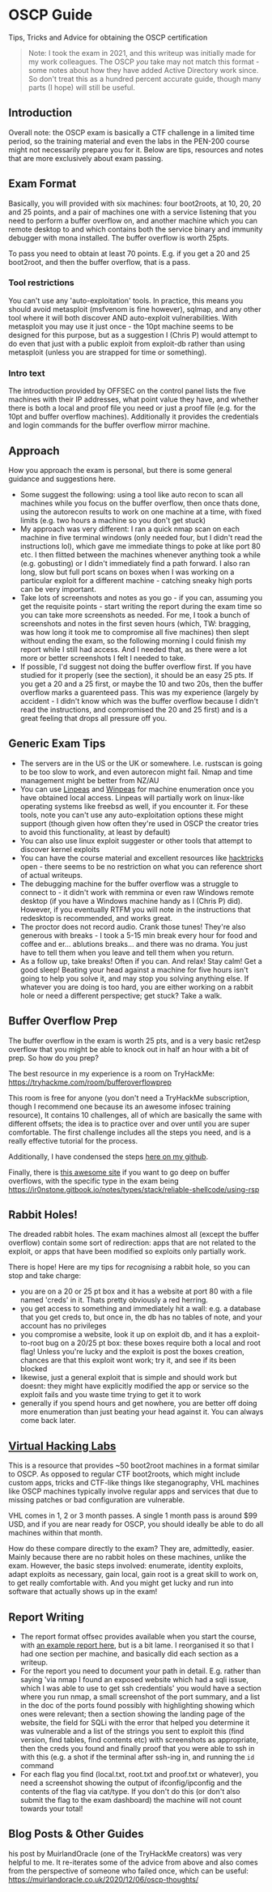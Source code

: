 # OSCP Guide

Tips, Tricks and Advice for obtaining the OSCP certification

> Note: I took the exam in 2021, and this writeup was initially made for my work colleagues. The OSCP *you* take may not match this format - some notes about how they have added Active Directory work since. So don't treat this as a hundred percent accurate guide, though many parts (I hope) will still be useful.

## Introduction

Overall note: the OSCP exam is basically a CTF challenge in a limited time period, so the training material and even the labs in the PEN-200 course might not necessarily prepare you for it. Below are tips, resources and notes that are more exclusively about exam passing.

## Exam Format

Basically, you will provided with six machines: four boot2roots, at 10, 20, 20 and 25 points, and a pair of machines one with a service listening that you need to perform a buffer overflow on, and another machine which you can remote desktop to and which contains both the service binary and immunity debugger with mona installed. The buffer overflow is worth 25pts.

To pass you need to obtain at least 70 points. E.g. if you get a 20 and 25 boot2root, and then the buffer overflow, that is a pass.

### Tool restrictions

You can't use any 'auto-exploitation' tools. In practice, this means you should avoid metasploit (msfvenom is fine however), sqlmap, and any other tool where it will both discover AND auto-exploit vulnerabilities. With metasploit you may use it just once - the 10pt machine seems to be designed for this purpose, but as a suggestion I (Chris P) would attempt to do even that just with a public exploit from exploit-db rather than using metasploit (unless you are strapped for time or something).

### Intro text

The introduction provided by OFFSEC on the control panel lists the five machines with their IP addresses, what point value they have, and whether there is both a local and proof file you need or just a proof file (e.g. for the 10pt and buffer overflow machines). Additionally it provides the credentials and login commands for the buffer overflow mirror machine.

## Approach

How you approach the exam is personal, but there is some general guidance and suggestions here.

- Some suggest the following: using a tool like auto recon to scan all machines while you focus on the buffer overflow, then once thats done, using the autorecon results to work on one machine at a time, with fixed limits (e.g. two hours a machine so you don't get stuck)
- My approach was very different: I ran a quick nmap scan on each machine in five terminal windows (only needed four, but I didn't read the instructions lol), which gave me immediate things to poke at like port 80 etc. I then flitted between the machines whenever anything took a while (e.g. gobusting) or I didn't immediately find a path forward. I also ran long, slow but full port scans on boxes when I was working on a particular exploit for a different machine - catching sneaky high ports can be very important.
- Take lots of screenshots and notes as you go - if you can, assuming you get the requisite points - start writing the report during the exam time so you can take more screenshots as needed. For me, I took a bunch of screenshots and notes in the first seven hours (which, TW: bragging, was how long it took me to compromise all five machines) then slept without ending the exam, so the following morning I could finish my report while I still had access. And I needed that, as there were a lot more or better screenshots I felt I needed to take.
- If possible, I'd suggest not doing the buffer overflow first. If you have studied for it properly (see the section), it should be an easy 25 pts. If you get a 20 and a 25 first, or maybe the 10 and two 20s, then the buffer overflow marks a guarenteed pass. This was my experience (largely by accident - I didn't know which was the buffer overflow because I didn't read the instructions, and compromised the 20 and 25 first) and is a great feeling that drops all pressure off you.

## Generic Exam Tips

- The servers are in the US or the UK or somewhere. I.e. rustscan is going to be too slow to work, and even autorecon might fail. Nmap and time management might be better from NZ/AU
- You can use [Linpeas](https://github.com/carlospolop/PEASS-ng/tree/master/linPEAS) and [Winpeas](https://github.com/carlospolop/PEASS-ng/tree/master/winPEAS) for machine enumeration once you have obtained local access. Linpeas will partially work on linux-like operating systems like freebsd as well, if you encounter it. For these tools, note you can't use any auto-exploitation options these might support (though given how often they're used in OSCP the creator tries to avoid this functionality, at least by default)
- You can also use linux exploit suggester or other tools that attempt to discover kernel exploits
- You can have the course material and excellent resources like [hacktricks](https://book.hacktricks.xyz/) open - there seems to be no restriction on what you can reference short of actual writeups.
- The debugging machine for the buffer overflow was a struggle to connect to - it didn't work with remmina or even raw Windows remote desktop (if you have a Windows machine handy as I (Chris P) did). However, if you eventually RTFM you will note in the instructions that redesktop is recommended, and works great.
- The proctor does not record audio. Crank those tunes! They're also generous with breaks - I took a 5-15 min break every hour for food and coffee and er... ablutions breaks... and there was no drama. You just have to tell them when you leave and tell them when you return.
- As a follow up, take breaks! Often if you can. And relax! Stay calm! Get a good sleep! Beating your head against a machine for five hours isn't going to help you solve it, and may stop you solving anything else. If whatever you are doing is too hard, you are either working on a rabbit hole or need a different perspective; get stuck? Take a walk.

## Buffer Overflow Prep

The buffer overflow in the exam is worth 25 pts, and is a very basic ret2esp overflow that you might be able to knock out in half an hour with a bit of prep. So how do you prep?

The best resource in my experience is a room on TryHackMe: https://tryhackme.com/room/bufferoverflowprep

This room is free for anyone (you don't need a TryHackMe subscription, though I recommend one because its an awesome infosec training resource), It contains 10 challenges, all of which are basically the same with different offsets; the idea is to practice over and over until you are super comfortable. The first challenge includes all the steps you need, and is a really effective tutorial for the process.

Additionally, I have condensed the steps [here on my github](https://github.com/ChrisPritchard/ctf-writeups/blob/master/BUFFER-OVERFLOW-2.md).

Finally, there is [this awesome site](https://ir0nstone.gitbook.io/notes/) if you want to go deep on buffer overflows, with the specific type in the exam being https://ir0nstone.gitbook.io/notes/types/stack/reliable-shellcode/using-rsp

## Rabbit Holes!

The dreaded rabbit holes. The exam machines almost all (except the buffer overflow) contain some sort of redirection: apps that are not related to the exploit, or apps that have been modified so exploits only partially work.

There is hope! Here are my tips for *recognising* a rabbit hole, so you can stop and take charge:

- you are on a 20 or 25 pt box and it has a website at port 80 with a file named 'creds' in it. Thats pretty obviously a red herring.
- you get access to something and immediately hit a wall: e.g. a database that you get creds to, but once in, the db has no tables of note, and your account has no privileges
- you compromise a website, look it up on exploit db, and it has a exploit-to-root bug on a 20/25 pt box: these boxes require both a local and root flag! Unless you're lucky and the exploit is post the boxes creation, chances are that this exploit wont work; try it, and see if its been blocked
- likewise, just a general exploit that is simple and should work but doesnt: they might have explicitly modified the app or service so the exploit fails and you waste time trying to get it to work
- generally if you spend hours and get nowhere, you are better off doing more enumeration than just beating your head against it. You can always come back later.

## [Virtual Hacking Labs](https://www.virtualhackinglabs.com/)

This is a resource that provides ~50 boot2root machines in a format similar to OSCP. As opposed to regular CTF boot2roots, which might include custom apps, tricks and CTF-like things like steganography, VHL machines like OSCP machines typically involve regular apps and services that due to missing patches or bad configuration are vulnerable.

VHL comes in 1, 2 or 3 month passes. A single 1 month pass is around $99 USD, and if you are near ready for OSCP, you should ideally be able to do all machines within that month.

How do these compare directly to the exam? They are, admittedly, easier. Mainly because there are no rabbit holes on these machines, unlike the exam. However, the basic steps involved: enumerate, identity exploits, adapt exploits as necessary, gain local, gain root is a great skill to work on, to get really comfortable with. And you might get lucky and run into software that actually shows up in the exam!

## Report Writing

- The report format offsec provides available when you start the course, with [an example report here](https://www.offensive-security.com/pwk-online/PWK-Example-Report-v1.pdfc), but is a bit lame. I reorganised it so that I had one section per machine, and basically did each section as a writeup.
- For the report you need to document your path in detail. E.g. rather than saying 'via nmap I found an exposed website which had a sqli issue, which I was able to use to get ssh credentials' you would have a section where you run nmap, a small screenshot of the port summary, and a list in the doc of the ports found possibly with highlighting showing which ones were relevant; then a section showing the landing page of the website, the field for SQLi with the error that helped you determine it was vulnerable and a list of the strings you sent to exploit this (find version, find tables, find contents etc) with screenshots as appropriate, then the creds you found and finally proof that you were able to ssh in with this (e.g. a shot if the terminal after ssh-ing in, and running the `id` command
- For each flag you find (local.txt, root.txt and proof.txt or whatever), you need a screenshot showing the output of ifconfig/ipconfig and the contents of the flag via cat/type. If you don't do this (or don't also submit the flag to the exam dashboard) the machine will not count towards your total!

## Blog Posts & Other Guides

his post by MuirlandOracle (one of the TryHackMe creators) was very helpful to me. It re-iterates some of the advice from above and also comes from the perspective of someone who failed once, which can be useful: https://muirlandoracle.co.uk/2020/12/06/oscp-thoughts/
